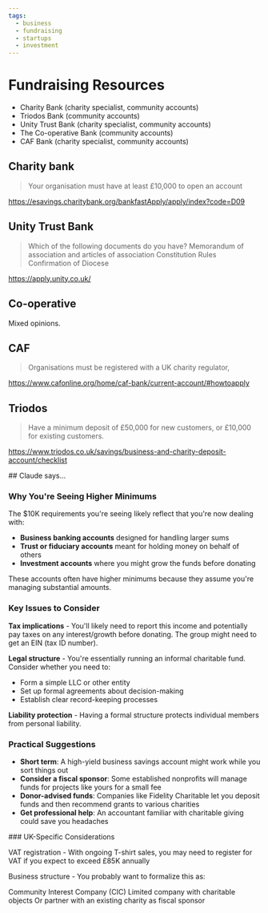 ```yaml
---
tags:
  - business
  - fundraising
  - startups
  - investment
---
```





# Fundraising Resources

- Charity Bank (charity specialist, community accounts)
- Triodos Bank (community accounts)
- Unity Trust Bank (charity specialist, community accounts)
- The Co-operative Bank (community accounts)
- CAF Bank (charity specialist, community accounts)

## Charity bank

> Your organisation must have at least £10,000 to open an account

https://esavings.charitybank.org/bankfastApply/apply/index?code=D09

## Unity Trust Bank

> Which of the following documents do you have?
>    Memorandum of association and articles of association
>    Constitution
>    Rules
>    Confirmation of Diocese

https://apply.unity.co.uk/

## Co-operative

Mixed opinions.

## CAF

> Organisations must be registered with a UK charity regulator,

https://www.cafonline.org/home/caf-bank/current-account/#howtoapply

## Triodos

> Have a minimum deposit of £50,000 for new customers, or £10,000 for existing customers.

https://www.triodos.co.uk/savings/business-and-charity-deposit-account/checklist

## Claude says...

### Why You're Seeing Higher Minimums

The $10K requirements you're seeing likely reflect that you're now dealing with:

- **Business banking accounts** designed for handling larger sums
- **Trust or fiduciary accounts** meant for holding money on behalf of others
- **Investment accounts** where you might grow the funds before donating

These accounts often have higher minimums because they assume you're managing substantial amounts.

### Key Issues to Consider

**Tax implications** - You'll likely need to report this income and potentially pay taxes on any interest/growth before donating. The group might need to get an EIN (tax ID number).

**Legal structure** - You're essentially running an informal charitable fund. Consider whether you need to:

- Form a simple LLC or other entity
- Set up formal agreements about decision-making
- Establish clear record-keeping processes

**Liability protection** - Having a formal structure protects individual members from personal liability.

### Practical Suggestions

- **Short term**: A high-yield business savings account might work while you sort things out
- **Consider a fiscal sponsor**: Some established nonprofits will manage funds for projects like yours for a small fee
- **Donor-advised funds**: Companies like Fidelity Charitable let you deposit funds and then recommend grants to various charities
- **Get professional help**: An accountant familiar with charitable giving could save you headaches

### UK-Specific Considerations

VAT registration - With ongoing T-shirt sales, you may need to register for VAT if you expect to exceed £85K annually

Business structure - You probably want to formalize this as:

Community Interest Company (CIC)
Limited company with charitable objects
Or partner with an existing charity as fiscal sponsor
